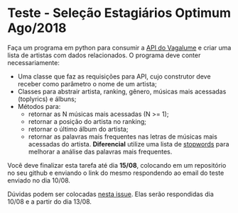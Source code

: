# Teste - Seleção Estagiários Optimum Ago/2018

Faça um programa em python para consumir a [API do Vagalume](https://api.vagalume.com.br) e criar uma lista de artistas com dados relacionados. O programa deve conter necessariamente:
- Uma classe que faz as requisições para API, cujo construtor deve receber como parâmetro o nome de um artista;
- Classes para abstrair artista, ranking, gênero, músicas mais acessadas (toplyrics) e álbuns;
- Métodos para:
  - retornar as N músicas mais acessadas (N >= 1);
  - retornar a posição do artista no ranking;
  - retornar o último álbum do artista;
  - retornar as palavras mais frequentes nas letras de músicas mais acessadas do artista. **Diferencial** utilize uma lista de [stopwords](https://en.wikipedia.org/wiki/Stop_words) para melhorar a análise das palavras mais frequentes.
  
  
Você deve finalizar esta tarefa até dia **15/08**, colocando em um repositório no seu github e enviando o link do mesmo respondendo ao email do teste enviado no dia 10/08.

Dúvidas podem ser colocadas [nesta issue](https://github.com/robosoptimum/estagio_coleta_2018_08/issues/1). Elas serão respondidas dia 10/08 e a partir do dia 13/08. 

